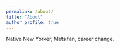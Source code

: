 ```yaml
---
permalink: /about/
title: "About"
author_profile: true
---
```


Native New Yorker, Mets fan, career change.

